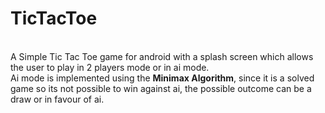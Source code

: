 # TicTacToe
</br>
A Simple Tic Tac Toe game for android with a splash screen which allows the user to play in 2 players mode or in ai mode.
<br>
Ai mode is implemented using the <b>Minimax Algorithm</b>, since it is a solved game so its not possible to win against ai, the possible outcome can be a draw or 
in favour of ai.
</br>
</br>
